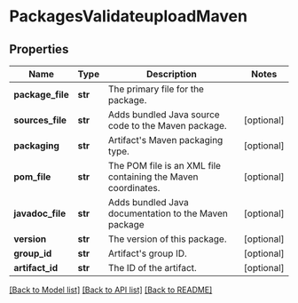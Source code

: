 # PackagesValidateuploadMaven

## Properties
Name | Type | Description | Notes
------------ | ------------- | ------------- | -------------
**package_file** | **str** | The primary file for the package. | 
**sources_file** | **str** | Adds bundled Java source code to the Maven package. | [optional] 
**packaging** | **str** | Artifact&#39;s Maven packaging type. | [optional] 
**pom_file** | **str** | The POM file is an XML file containing the Maven coordinates. | [optional] 
**javadoc_file** | **str** | Adds bundled Java documentation to the Maven package | [optional] 
**version** | **str** | The version of this package. | [optional] 
**group_id** | **str** | Artifact&#39;s group ID. | [optional] 
**artifact_id** | **str** | The ID of the artifact. | [optional] 

[[Back to Model list]](../README.md#documentation-for-models) [[Back to API list]](../README.md#documentation-for-api-endpoints) [[Back to README]](../README.md)


